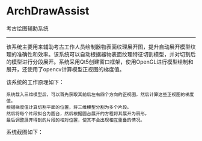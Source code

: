 # ArchDrawAssist
考古绘图辅助系统


---

该系统主要用来辅助考古工作人员绘制器物表面纹理展开图，提升自动展开模型纹理的准确性和效率。该系统可以自动根据器物表面纹理特征切割模型，并对切割后的模型进行分段展开。系统采用Qt5创建窗口框架，使用OpenGL进行模型绘制和展开，还使用了opencv计算模型正视图的梯度值。

该系统的工作原理如下：

    系统载入三维模型后，可以首先获取其前后左右四个方向的正视图，然后计算这些正视图的梯度值。
    根据梯度值计算切割平面的位置，将三维模型分割为多个片段。
    然后将每个片段拟合为圆台，然后根据圆台展开的方程将其展开为扇形。
    最后调整展开得到的片段的相对位置，使其不会出现相互重叠的情况。
系统截图如下：
